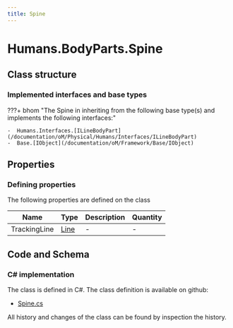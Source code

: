 ```yaml
---
title: Spine
---
```


# Humans.BodyParts.Spine



## Class structure

### Implemented interfaces and base types

???+ bhom "The Spine in inheriting from the following base type(s) and implements the following interfaces:"

    -  Humans.Interfaces.[ILineBodyPart](/documentation/oM/Physical/Humans/Interfaces/ILineBodyPart)
    -  Base.[IObject](/documentation/oM/Framework/Base/IObject)


## Properties



### Defining properties

The following properties are defined on the class

| Name             | Type             | Description      | Quantity         |
|------------------|------------------|------------------|------------------|
| TrackingLine | [Line](/documentation/oM/Dimensional/Geometry/Line) | - | - |


## Code and Schema

### C# implementation

The class is defined in C#. The class definition is available on github:

- [Spine.cs](https://github.com/BHoM/BHoM/blob/develop/Humans_oM/BodyParts\Spine.cs)

All history and changes of the class can be found by inspection the history.
